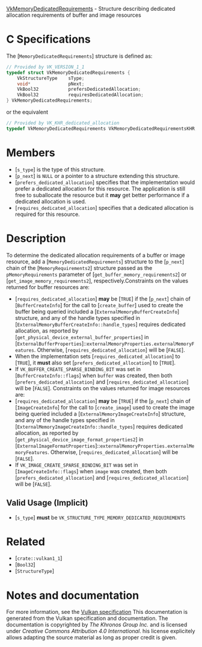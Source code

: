 [VkMemoryDedicatedRequirements](https://www.khronos.org/registry/vulkan/specs/1.3-extensions/man/html/VkMemoryDedicatedRequirements.html) - Structure describing dedicated allocation requirements of buffer and image resources

# C Specifications
The [`MemoryDedicatedRequirements`] structure is defined as:
```c
// Provided by VK_VERSION_1_1
typedef struct VkMemoryDedicatedRequirements {
    VkStructureType    sType;
    void*              pNext;
    VkBool32           prefersDedicatedAllocation;
    VkBool32           requiresDedicatedAllocation;
} VkMemoryDedicatedRequirements;
```
or the equivalent
```c
// Provided by VK_KHR_dedicated_allocation
typedef VkMemoryDedicatedRequirements VkMemoryDedicatedRequirementsKHR;
```

# Members
- [`s_type`] is the type of this structure.
- [`p_next`] is `NULL` or a pointer to a structure extending this structure.
- [`prefers_dedicated_allocation`] specifies that the implementation would prefer a dedicated allocation for this resource. The application is still free to suballocate the resource but it  **may**  get better performance if a dedicated allocation is used.
- [`requires_dedicated_allocation`] specifies that a dedicated allocation is required for this resource.

# Description
To determine the dedicated allocation requirements of a buffer or image
resource, add a [`MemoryDedicatedRequirements`] structure to the
[`p_next`] chain of the [`MemoryRequirements2`] structure passed as the
`pMemoryRequirements` parameter of [`get_buffer_memory_requirements2`]
or [`get_image_memory_requirements2`], respectively.Constraints on the values returned for buffer resources are:
- [`requires_dedicated_allocation`] **may**  be [`TRUE`] if the [`p_next`] chain of [`BufferCreateInfo`] for the call to [`create_buffer`] used to create the buffer being queried included a [`ExternalMemoryBufferCreateInfo`] structure, and any of the handle types specified in [`ExternalMemoryBufferCreateInfo::handle_types`] requires dedicated allocation, as reported by [`get_physical_device_external_buffer_properties`] in [`ExternalBufferProperties`]::`externalMemoryProperties.externalMemoryFeatures`. Otherwise, [`requires_dedicated_allocation`] will be [`FALSE`].
- When the implementation sets [`requires_dedicated_allocation`] to [`TRUE`], it  **must**  also set [`prefers_dedicated_allocation`] to [`TRUE`].
- If `VK_BUFFER_CREATE_SPARSE_BINDING_BIT` was set in [`BufferCreateInfo::flags`] when `buffer` was created, then both [`prefers_dedicated_allocation`] and [`requires_dedicated_allocation`] will be [`FALSE`].
Constraints on the values returned for image resources are:
- [`requires_dedicated_allocation`] **may**  be [`TRUE`] if the [`p_next`] chain of [`ImageCreateInfo`] for the call to [`create_image`] used to create the image being queried included a [`ExternalMemoryImageCreateInfo`] structure, and any of the handle types specified in [`ExternalMemoryImageCreateInfo::handle_types`] requires dedicated allocation, as reported by [`get_physical_device_image_format_properties2`] in [`ExternalImageFormatProperties`]::`externalMemoryProperties.externalMemoryFeatures`. Otherwise, [`requires_dedicated_allocation`] will be [`FALSE`].
- If `VK_IMAGE_CREATE_SPARSE_BINDING_BIT` was set in [`ImageCreateInfo::flags`] when `image` was created, then both [`prefers_dedicated_allocation`] and [`requires_dedicated_allocation`] will be [`FALSE`].

## Valid Usage (Implicit)
-  [`s_type`] **must**  be `VK_STRUCTURE_TYPE_MEMORY_DEDICATED_REQUIREMENTS`

# Related
- [`crate::vulkan1_1`]
- [`Bool32`]
- [`StructureType`]

# Notes and documentation
For more information, see the [Vulkan specification](https://www.khronos.org/registry/vulkan/specs/1.3-extensions/html/vkspec.html)
This documentation is generated from the Vulkan specification and documentation.
The documentation is copyrighted by *The Khronos Group Inc.* and is licensed under *Creative Commons Attribution 4.0 International*.
his license explicitely allows adapting the source material as long as proper credit is given.
        